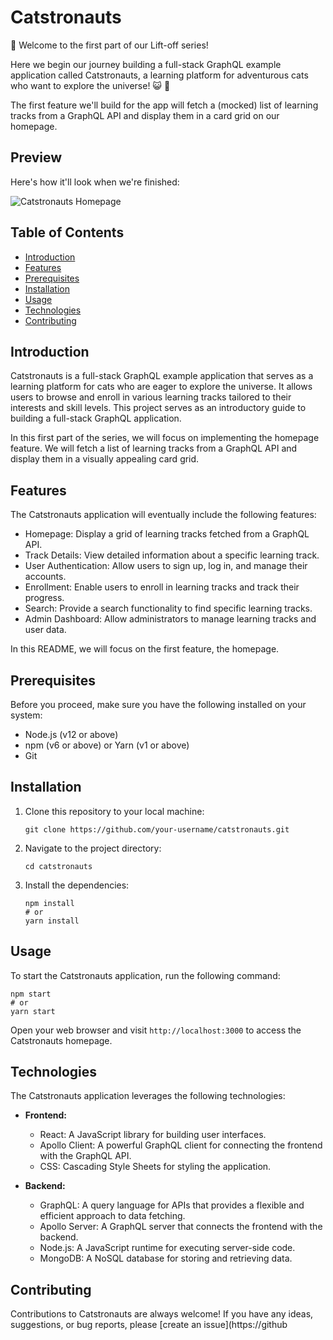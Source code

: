 # Catstronauts

👋 Welcome to the first part of our Lift-off series!

Here we begin our journey building a full-stack GraphQL example application called Catstronauts, a learning platform for adventurous cats who want to explore the universe! 😺 🚀

The first feature we'll build for the app will fetch a (mocked) list of learning tracks from a GraphQL API and display them in a card grid on our homepage.

## Preview

Here's how it'll look when we're finished:

![Catstronauts Homepage](catstronauts_homepage.png)

## Table of Contents

- [Introduction](#introduction)
- [Features](#features)
- [Prerequisites](#prerequisites)
- [Installation](#installation)
- [Usage](#usage)
- [Technologies](#technologies)
- [Contributing](#contributing)

## Introduction

Catstronauts is a full-stack GraphQL example application that serves as a learning platform for cats who are eager to explore the universe. It allows users to browse and enroll in various learning tracks tailored to their interests and skill levels. This project serves as an introductory guide to building a full-stack GraphQL application.

In this first part of the series, we will focus on implementing the homepage feature. We will fetch a list of learning tracks from a GraphQL API and display them in a visually appealing card grid.

## Features

The Catstronauts application will eventually include the following features:

- Homepage: Display a grid of learning tracks fetched from a GraphQL API.
- Track Details: View detailed information about a specific learning track.
- User Authentication: Allow users to sign up, log in, and manage their accounts.
- Enrollment: Enable users to enroll in learning tracks and track their progress.
- Search: Provide a search functionality to find specific learning tracks.
- Admin Dashboard: Allow administrators to manage learning tracks and user data.

In this README, we will focus on the first feature, the homepage.

## Prerequisites

Before you proceed, make sure you have the following installed on your system:

- Node.js (v12 or above)
- npm (v6 or above) or Yarn (v1 or above)
- Git

## Installation

1. Clone this repository to your local machine:

   ```shell
   git clone https://github.com/your-username/catstronauts.git
   ```

2. Navigate to the project directory:

   ```shell
   cd catstronauts
   ```

3. Install the dependencies:

   ```shell
   npm install
   # or
   yarn install
   ```

## Usage

To start the Catstronauts application, run the following command:

```shell
npm start
# or
yarn start
```

Open your web browser and visit `http://localhost:3000` to access the Catstronauts homepage.

## Technologies

The Catstronauts application leverages the following technologies:

- **Frontend:**
  - React: A JavaScript library for building user interfaces.
  - Apollo Client: A powerful GraphQL client for connecting the frontend with the GraphQL API.
  - CSS: Cascading Style Sheets for styling the application.

- **Backend:**
  - GraphQL: A query language for APIs that provides a flexible and efficient approach to data fetching.
  - Apollo Server: A GraphQL server that connects the frontend with the backend.
  - Node.js: A JavaScript runtime for executing server-side code.
  - MongoDB: A NoSQL database for storing and retrieving data.

## Contributing

Contributions to Catstronauts are always welcome! If you have any ideas, suggestions, or bug reports, please [create an issue](https://github